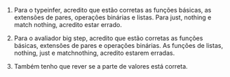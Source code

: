 1) Para o typeinfer, acredito  que estão corretas as funções básicas, as extensões de pares, operações binárias e listas. Para just, nothing e match nothing, acredito estar errado.

2) Para o avaliador big step, acredito que estão corretas as funções básicas, extensões de pares e operações binárias. As funções de listas, nothing, just e matchnothing, acredito estarem erradas.

3) Também tenho que rever se a parte de valores está correta.
